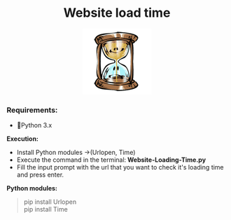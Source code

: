 <h1 align="center"> Website load time </h1> 
<p align="center">
  <img src="https://github.com/Osama-NJ/Website-Load-Time/blob/main/img/oclock.gif" />
</p>

### Requirements:
* 🐍Python  3.x


<strong>Execution:</strong>
* Install Python modules &#8594;(Urlopen, Time)
* Execute the command in the terminal:<strong> Website-Loading-Time.py</strong>
* Fill the input prompt with the url that you want to check it's loading time and press enter.

<strong>Python modules: </strong>
 > pip install Urlopen </br>
 > pip install Time </br>
 
